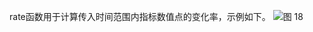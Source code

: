 rate函数用于计算传入时间范围内指标数值点的变化率，示例如下。
![图 18](/img/src/metrics/44.rate()/785f57ed6b5bec5ae3fc32543eead50c62542adadce3c8725a7bdfe5f8bdb313.png)  
